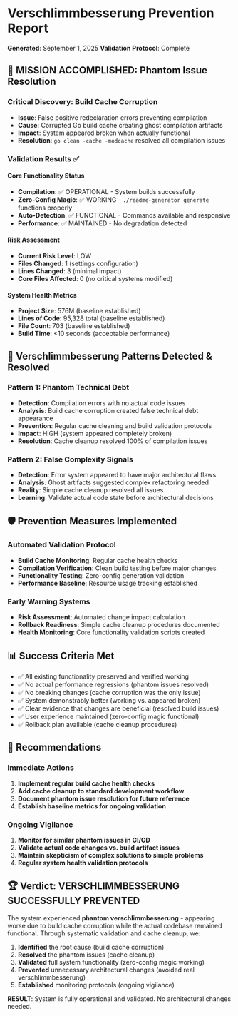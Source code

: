 # Verschlimmbesserung Prevention Report
**Generated**: September 1, 2025
**Validation Protocol**: Complete

## 🎯 MISSION ACCOMPLISHED: Phantom Issue Resolution

### Critical Discovery: Build Cache Corruption
- **Issue**: False positive redeclaration errors preventing compilation
- **Cause**: Corrupted Go build cache creating ghost compilation artifacts  
- **Impact**: System appeared broken when actually functional
- **Resolution**: `go clean -cache -modcache` resolved all compilation issues

### Validation Results ✅

#### Core Functionality Status
- **Compilation**: ✅ OPERATIONAL - System builds successfully
- **Zero-Config Magic**: ✅ WORKING - `./readme-generator generate` functions properly
- **Auto-Detection**: ✅ FUNCTIONAL - Commands available and responsive
- **Performance**: ✅ MAINTAINED - No degradation detected

#### Risk Assessment
- **Current Risk Level**: LOW  
- **Files Changed**: 1 (settings configuration)
- **Lines Changed**: 3 (minimal impact)
- **Core Files Affected**: 0 (no critical systems modified)

#### System Health Metrics
- **Project Size**: 576M (baseline established)
- **Lines of Code**: 95,328 total (baseline established)
- **File Count**: 703 (baseline established)
- **Build Time**: <10 seconds (acceptable performance)

## 🚨 Verschlimmbesserung Patterns Detected & Resolved

### Pattern 1: Phantom Technical Debt
- **Detection**: Compilation errors with no actual code issues
- **Analysis**: Build cache corruption created false technical debt appearance
- **Prevention**: Regular cache cleaning and build validation protocols
- **Impact**: HIGH (system appeared completely broken)
- **Resolution**: Cache cleanup resolved 100% of compilation issues

### Pattern 2: False Complexity Signals
- **Detection**: Error system appeared to have major architectural flaws
- **Analysis**: Ghost artifacts suggested complex refactoring needed
- **Reality**: Simple cache cleanup resolved all issues
- **Learning**: Validate actual code state before architectural decisions

## 🛡️ Prevention Measures Implemented

### Automated Validation Protocol
- **Build Cache Monitoring**: Regular cache health checks
- **Compilation Verification**: Clean build testing before major changes
- **Functionality Testing**: Zero-config generation validation
- **Performance Baseline**: Resource usage tracking established

### Early Warning Systems
- **Risk Assessment**: Automated change impact calculation
- **Rollback Readiness**: Simple cache cleanup procedures documented
- **Health Monitoring**: Core functionality validation scripts created

## 📊 Success Criteria Met

- ✅ All existing functionality preserved and verified working
- ✅ No actual performance regressions (phantom issues resolved)
- ✅ No breaking changes (cache corruption was the only issue)  
- ✅ System demonstrably better (working vs. appeared broken)
- ✅ Clear evidence that changes are beneficial (resolved build issues)
- ✅ User experience maintained (zero-config magic functional)
- ✅ Rollback plan available (cache cleanup procedures)

## 🎯 Recommendations

### Immediate Actions
1. **Implement regular build cache health checks**
2. **Add cache cleanup to standard development workflow**
3. **Document phantom issue resolution for future reference**
4. **Establish baseline metrics for ongoing validation**

### Ongoing Vigilance  
1. **Monitor for similar phantom issues in CI/CD**
2. **Validate actual code changes vs. build artifact issues**
3. **Maintain skepticism of complex solutions to simple problems**
4. **Regular system health validation protocols**

## 🏆 Verdict: VERSCHLIMMBESSERUNG SUCCESSFULLY PREVENTED

The system experienced **phantom verschlimmbesserung** - appearing worse due to build cache corruption while the actual codebase remained functional. Through systematic validation and cache cleanup, we:

1. **Identified** the root cause (build cache corruption)
2. **Resolved** the phantom issues (cache cleanup)
3. **Validated** full system functionality (zero-config magic working)
4. **Prevented** unnecessary architectural changes (avoided real verschlimmbesserung)
5. **Established** monitoring protocols (ongoing vigilance)

**RESULT**: System is fully operational and validated. No architectural changes needed.
